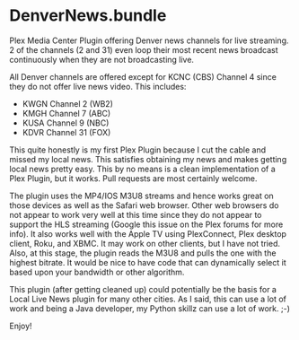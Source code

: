 DenverNews.bundle
=================

Plex Media Center Plugin offering Denver news channels for live streaming.  2 of the channels (2 and 31) even loop their most recent news broadcast continuously when they are not broadcasting live.

All Denver channels are offered except for KCNC (CBS) Channel 4 since they do not offer live news video.  This includes:

* KWGN Channel 2 (WB2)
* KMGH Channel 7 (ABC)
* KUSA Channel 9 (NBC)
* KDVR Channel 31 (FOX)

This quite honestly is my first Plex Plugin because I cut the cable and missed my local news.  This satisfies obtaining my news and makes getting local news pretty easy.  This by no means is a clean implementation of a Plex Plugin, but it works.  Pull requests are most certainly welcome.

The plugin uses the MP4/IOS M3U8 streams and hence works great on those devices as well as the Safari web browser.  Other web browsers do not appear to work very well at this time since they do not appear to support the HLS streaming (Google this issue on the Plex forums for more info).  It also works well with the Apple TV using PlexConnect, Plex desktop client, Roku, and XBMC.  It may work on other clients, but I have not tried.  Also, at this stage, the plugin reads the M3U8 and pulls the one with the highest bitrate.  It would be nice to have code that can dynamically select it based upon your bandwidth or other algorithm.

This plugin (after getting cleaned up) could potentially be the basis for a Local Live News plugin for many other cities.  As I said, this can use a lot of work and being a Java developer, my Python skillz can use a lot of work. ;-)

Enjoy!
